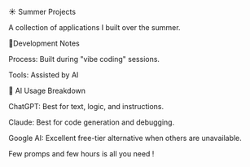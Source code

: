 
☀️ Summer Projects

  A collection of applications I built over the summer.

🤖Development Notes

  Process: Built during "vibe coding" sessions.
  
  Tools: Assisted by AI


🧠 AI Usage Breakdown

  ChatGPT: Best for text, logic, and instructions.

  Claude: Best for code generation and debugging.

  Google AI: Excellent free-tier alternative when others are unavailable.


Few promps and few hours is all you need !

